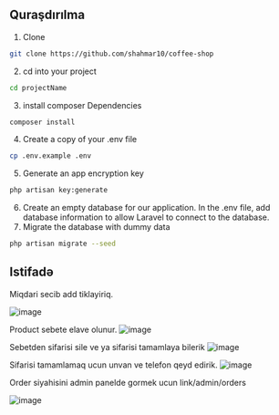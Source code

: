 ## Quraşdırılma

1. Clone
```bash
git clone https://github.com/shahmar10/coffee-shop
```
2. cd into your project
```bash
cd projectName
```
3. install composer Dependencies
```bash
composer install
```
4. Create a copy of your .env file
```bash
cp .env.example .env
```
5. Generate an app encryption key
```bash
php artisan key:generate
```
6. Create an empty database for our application.
In the .env file, add database information to allow Laravel to connect to the database.
7. Migrate the database with dummy data
```bash
php artisan migrate --seed
```

## Istifadə

Miqdari secib add tiklayiriq.

![image](https://user-images.githubusercontent.com/78316758/132636187-b827b52e-5df4-4190-85ff-9cee4fc7f760.png)

Product sebete elave olunur.
![image](https://user-images.githubusercontent.com/78316758/132636466-f68b2580-5cc9-40b8-bc7f-da6495209908.png)

Sebetden sifarisi sile ve ya sifarisi tamamlaya bilerik 
![image](https://user-images.githubusercontent.com/78316758/132636627-be0fa86b-cb61-4a6c-b399-e59838c4ed23.png)

Sifarisi tamamlamaq ucun unvan ve telefon qeyd edirik.
![image](https://user-images.githubusercontent.com/78316758/132636708-9db67f6b-679c-460b-bb8c-147b28f58df9.png)

Order siyahisini admin panelde gormek ucun link/admin/orders

![image](https://user-images.githubusercontent.com/78316758/132655017-33266d14-e121-43a6-a342-7616b2204f8a.png)
